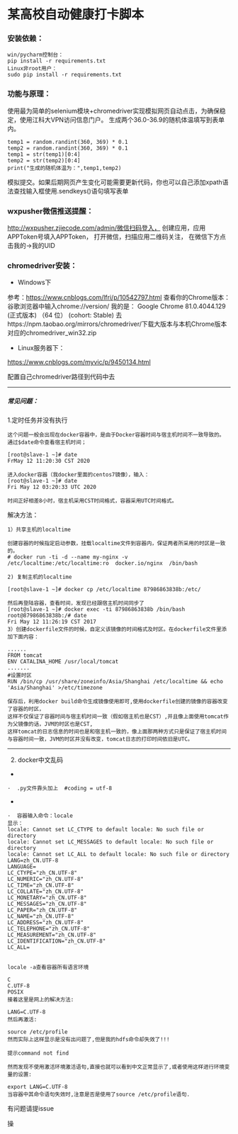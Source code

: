 # 某高校自动健康打卡脚本

### 安装依赖：

    win/pycharm控制台：
    pip install -r requirements.txt
    Linux非root用户：
    sudo pip install -r requirements.txt
    
### 功能与原理：

使用最为简单的selenium模块+chromedriver实现模拟网页自动点击，为确保稳定，使用江科大VPN访问信息门户。
生成两个36.0-36.9的随机体温填写到表单内。

    temp1 = random.randint(360, 369) * 0.1
    temp2 = random.randint(360, 369) * 0.1
    temp1 = str(temp1)[0:4]
    temp2 = str(temp2)[0:4]
    print("生成的随机体温为：",temp1,temp2)   
    
模拟提交。如果后期网页产生变化可能需要更新代码，你也可以自己添加xpath语法查找输入框使用.sendkeys()语句填写表单


### wxpusher微信推送提醒：
http://wxpusher.zjiecode.com/admin/微信扫码登入，
创建应用，应用APPToken号填入APPToken，
打开微信，扫描应用二维码关注，
在微信下方点击我的->我的UID

### chromedriver安装：
+ Windows下

参考：https://www.cnblogs.com/lfri/p/10542797.html
查看你的Chrome版本：
谷歌浏览器中输入chrome://version/
我的是：
Google Chrome	81.0.4044.129 (正式版本) （64 位） (cohort: Stable)
去https://npm.taobao.org/mirrors/chromedriver/下载大版本与本机Chrome版本对应的chromedriver_win32.zip

+ Linux服务器下：

https://www.cnblogs.com/myvic/p/9450134.html 

配置自己chromedriver路径到代码中去

---

##### 常见问题：
1.定时任务并没有执行
    
    这个问题一般会出现在docker容器中，是由于Docker容器时间与宿主机时间不一致导致的。
    通过$date命令查看宿主机时间； 
    
    [root@slave-1 ~]# date
    FrMay 12 11:20:30 CST 2020
    
    进入docker容器（我docker里面的centos7镜像），输入：
    [root@slave-1 ~]# date
    Fri May 12 03:20:33 UTC 2020
    
    时间正好相差8小时，宿主机采用CST时间格式，容器采用UTC时间格式。
    
解决方法：

    1）共享主机的localtime

    创建容器的时候指定启动参数，挂载localtime文件到容器内，保证两者所采用的时区是一致的。
    # docker run -ti -d --name my-nginx -v /etc/localtime:/etc/localtime:ro  docker.io/nginx  /bin/bash
    
    2) 复制主机的localtime
    
    [root@slave-1 ~]# docker cp /etc/localtime 87986863838b:/etc/
     
    然后再登陆容器，查看时间，发现已经跟宿主机时间同步了
    [root@slave-1 ~]# docker exec -ti 87986863838b /bin/bash
    root@87986863838b:/# date                                                                                                                    
    Fri May 12 11:26:19 CST 2017
    3）创建dockerfile文件的时候，自定义该镜像的时间格式及时区。在dockerfile文件里添加下面内容：
    
    ......
    FROM tomcat
    ENV CATALINA_HOME /usr/local/tomcat
    .......
    #设置时区
    RUN /bin/cp /usr/share/zoneinfo/Asia/Shanghai /etc/localtime && echo 'Asia/Shanghai' >/etc/timezone
    
    保存后，利用docker build命令生成镜像使用即可,使用dockerfile创建的镜像的容器改变了容器的时区，
    这样不仅保证了容器时间与宿主机时间一致（假如宿主机也是CST）,并且像上面使用tomcat作为父镜像的话，JVM的时区也是CST,
    这样tomcat的日志信息的时间也是和宿主机一致的，像上面那两种方式只是保证了宿主机时间与容器时间一致，JVM的时区并没有改变，tomcat日志的打印时间依旧是UTC。

---

2. docker中文乱码

-


    ·  .py文件靠头加上  #coding = utf-8


-
    
    
    ·  容器输入命令：locale
    显示：
    locale: Cannot set LC_CTYPE to default locale: No such file or directory
    locale: Cannot set LC_MESSAGES to default locale: No such file or directory
    locale: Cannot set LC_ALL to default locale: No such file or directory
    LANG=zh_CN.UTF-8
    LANGUAGE=
    LC_CTYPE="zh_CN.UTF-8"
    LC_NUMERIC="zh_CN.UTF-8"
    LC_TIME="zh_CN.UTF-8"
    LC_COLLATE="zh_CN.UTF-8"
    LC_MONETARY="zh_CN.UTF-8"
    LC_MESSAGES="zh_CN.UTF-8"
    LC_PAPER="zh_CN.UTF-8"
    LC_NAME="zh_CN.UTF-8"
    LC_ADDRESS="zh_CN.UTF-8"
    LC_TELEPHONE="zh_CN.UTF-8"
    LC_MEASUREMENT="zh_CN.UTF-8"
    LC_IDENTIFICATION="zh_CN.UTF-8"
    LC_ALL=
    
    
    locale -a查看容器所有语言环境
    
    C
    C.UTF-8
    POSIX
    接着这里是网上的解决方法:
    
    LANG=C.UTF-8
    然后再激活:
    
    source /etc/profile
    然而实际上这样显示是没有出问题了,但是我的hdfs命令却失效了!!!
    
    提示command not find
    
    然而发现不使用激活环境激活语句,直接也就可以看到中文正常显示了,或者使用这样进行环境变量的设置:
    
    export LANG=C.UTF-8
    当容器中其命令语句失效时,注意是否是使用了source /etc/profile语句.
   
    



有问题请提issue

操

